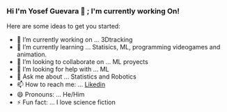 ### Hi I'm Yosef Guevara 👋 ; I'm currently working On! 


Here are some ideas to get you started:

- 🔭 I’m currently working on ... 3Dtracking
- 🌱 I’m currently learning ... Statisics, ML, programming videogames and animation. 
- 👯 I’m looking to collaborate on ... ML proyects
- 🤔 I’m looking for help with ... ML
- 💬 Ask me about ... Statistics and Robotics
- 📫 How to reach me: ... [Likedin](https://www.linkedin.com/in/yosef-guevara-salamanca-769235178/)
- 😄 Pronouns: ... He/Him
- ⚡ Fun fact: ... I love science fiction 

<!--
**YosefGuevara012/YosefGuevara012** is a ✨ _special_ ✨ repository because its `README.md` (this file) appears on your GitHub profile.


-->
